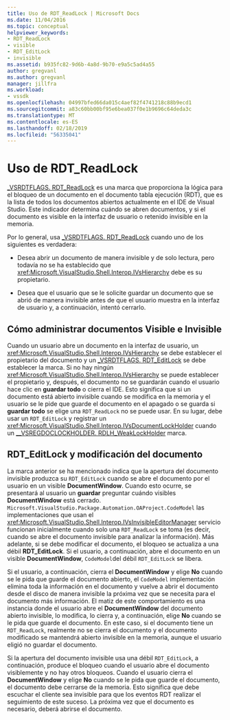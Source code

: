 ```yaml
---
title: Uso de RDT_ReadLock | Microsoft Docs
ms.date: 11/04/2016
ms.topic: conceptual
helpviewer_keywords:
- RDT_ReadLock
- visible
- RDT_EditLock
- invisible
ms.assetid: b935fc82-9d6b-4a8d-9b70-e9a5c5ad4a55
author: gregvanl
ms.author: gregvanl
manager: jillfra
ms.workload:
- vssdk
ms.openlocfilehash: 04997bfed66da015c4aef82f4741218c88b9ecd1
ms.sourcegitcommit: a83c60bb00bf95e6bea037f0e1b9696c64deda3c
ms.translationtype: MT
ms.contentlocale: es-ES
ms.lasthandoff: 02/18/2019
ms.locfileid: "56335041"
---
```

# <a name="rdtreadlock-usage"></a>Uso de RDT_ReadLock

[_VSRDTFLAGS. RDT_ReadLock](<xref:Microsoft.VisualStudio.Shell.Interop._VSRDTFLAGS.RDT_ReadLock>) es una marca que proporciona la lógica para el bloqueo de un documento en el documento tabla ejecución (RDT), que es la lista de todos los documentos abiertos actualmente en el IDE de Visual Studio. Este indicador determina cuándo se abren documentos, y si el documento es visible en la interfaz de usuario o retenido invisible en la memoria.

Por lo general, usa [_VSRDTFLAGS. RDT_ReadLock](<xref:Microsoft.VisualStudio.Shell.Interop._VSRDTFLAGS.RDT_ReadLock>) cuando uno de los siguientes es verdadera:

- Desea abrir un documento de manera invisible y de solo lectura, pero todavía no se ha establecido que <xref:Microsoft.VisualStudio.Shell.Interop.IVsHierarchy> debe es su propietario.

- Desea que el usuario que se le solicite guardar un documento que se abrió de manera invisible antes de que el usuario muestra en la interfaz de usuario y, a continuación, intentó cerrarlo.

## <a name="how-to-manage-visible-and-invisible-documents"></a>Cómo administrar documentos Visible e Invisible

Cuando un usuario abre un documento en la interfaz de usuario, un <xref:Microsoft.VisualStudio.Shell.Interop.IVsHierarchy> se debe establecer el propietario del documento y un [_VSRDTFLAGS. RDT_EditLock](<xref:Microsoft.VisualStudio.Shell.Interop._VSRDTFLAGS.RDT_EditLock>) se debe establecer la marca. Si no hay ningún <xref:Microsoft.VisualStudio.Shell.Interop.IVsHierarchy> se puede establecer el propietario y, después, el documento no se guardarán cuando el usuario hace clic en **guardar todo** o cierra el IDE. Esto significa que si un documento está abierto invisible cuando se modifica en la memoria y el usuario se le pide que guarde el documento en el apagado o se guarda si **guardar todo** se elige una `RDT_ReadLock` no se puede usar. En su lugar, debe usar un `RDT_EditLock` y registrar un <xref:Microsoft.VisualStudio.Shell.Interop.IVsDocumentLockHolder> cuando un [__VSREGDOCLOCKHOLDER. RDLH_WeakLockHolder](<xref:Microsoft.VisualStudio.Shell.Interop.__VSREGDOCLOCKHOLDER.RDLH_WeakLockHolder>) marca.

## <a name="rdteditlock-and-document-modification"></a>RDT_EditLock y modificación del documento

La marca anterior se ha mencionado indica que la apertura del documento invisible produzca su `RDT_EditLock` cuando se abre el documento por el usuario en un visible **DocumentWindow**. Cuando esto ocurre, se presentará al usuario un **guardar** preguntar cuándo visibles **DocumentWindow** está cerrado. `Microsoft.VisualStudio.Package.Automation.OAProject.CodeModel` las implementaciones que usan el <xref:Microsoft.VisualStudio.Shell.Interop.IVsInvisibleEditorManager> servicio funcionan inicialmente cuando solo una `RDT_ReadLock` se toma (es decir, cuando se abre el documento invisible para analizar la información). Más adelante, si se debe modificar el documento, el bloqueo se actualiza a una débil **RDT_EditLock**. Si el usuario, a continuación, abre el documento en un visible **DocumentWindow**, `CodeModel`del débil `RDT_EditLock` se libera.

Si el usuario, a continuación, cierra el **DocumentWindow** y elige **No** cuando se le pida que guarde el documento abierto, el `CodeModel` implementación elimina toda la información en el documento y vuelve a abrir el documento desde el disco de manera invisible la próxima vez que se necesita para el documento más información. El matiz de este comportamiento es una instancia donde el usuario abre el **DocumentWindow** del documento abierto invisible, lo modifica, lo cierra y, a continuación, elige **No** cuando se le pida que guarde el documento. En este caso, si el documento tiene un `RDT_ReadLock`, realmente no se cierra el documento y el documento modificado se mantendrá abierto invisible en la memoria, aunque el usuario eligió no guardar el documento.

Si la apertura del documento invisible usa una débil `RDT_EditLock`, a continuación, produce el bloqueo cuando el usuario abre el documento visiblemente y no hay otros bloqueos. Cuando el usuario cierra el **DocumentWindow** y elige **No** cuando se le pida que guarde el documento, el documento debe cerrarse de la memoria. Esto significa que debe escuchar el cliente sea invisible para que los eventos RDT realizar el seguimiento de este suceso. La próxima vez que el documento es necesario, deberá abrirse el documento.